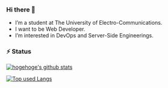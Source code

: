 ### Hi there 👋

- I’m a student at The University of Electro-Communications.
- I want to be Web Developer.
- I’m interested in DevOps and Server-Side Engineerings.


### ⚡ Status

<!-- リポジトリステータス -->
[![hogehoge's github stats](https://github-readme-stats.vercel.app/api?username=onyanko-pon&hide=contribs&count_private=true&show_icons=true&theme=tokyonight)](https://github.com/onyanko-pon/)

<!-- ソースコード統計 -->
[![Top used Langs](https://github-readme-stats.vercel.app/api/top-langs/?username=onyanko-pon&layout=compact&theme=tokyonight)](https://github.com/onyanko-pon/)


<!--
これからいいレポジトリにします
[![Readme Card](https://github-readme-stats.vercel.app/api/pin/?username=onyanko-pon&repo=morning_compe_serverless_server)](https://github.com/onyanko-pon/morning_compe_serverless_server)

<!--
**onyanko-pon/onyanko-pon** is a ✨ _special_ ✨ repository because its `README.md` (this file) appears on your GitHub profile.

Here are some ideas to get you started:

- 🔭 I’m currently working on ...
- 🌱 I’m currently learning ...
- 👯 I’m looking to collaborate on ...
- 🤔 I’m looking for help with ...
- 💬 Ask me about ...
- 📫 How to reach me: ...
- 😄 Pronouns: ...
- ⚡ Fun fact: ...
-->
